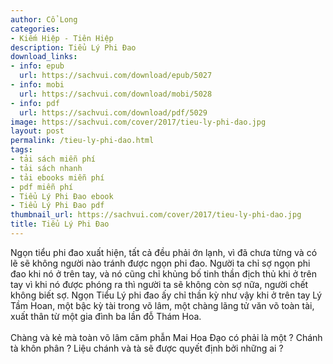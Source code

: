 ```yaml
---
author: Cổ Long
categories:
- Kiếm Hiệp - Tiên Hiệp
description: Tiểu Lý Phi Đao
download_links:
- info: epub
  url: https://sachvui.com/download/epub/5027
- info: mobi
  url: https://sachvui.com/download/mobi/5028
- info: pdf
  url: https://sachvui.com/download/pdf/5029
image: https://sachvui.com/cover/2017/tieu-ly-phi-dao.jpg
layout: post
permalink: /tieu-ly-phi-dao.html
tags:
- tải sách miễn phí
- tải sách nhanh
- tải ebooks miễn phí
- pdf miễn phí
- Tiểu Lý Phi Đao ebook
- Tiểu Lý Phi Đao pdf
thumbnail_url: https://sachvui.com/cover/2017/tieu-ly-phi-dao.jpg
title: Tiểu Lý Phi Đao
---
```


 <div class="item-desc text-justify"> <p>Ngọn tiểu phi đao xuất hiện, tất cả đều phải ớn lạnh, vì đã chưa từng và có lẽ sẽ không người nào tránh được ngọn phi đao. Người ta chỉ sợ ngọn phi đao khi nó ở trên tay, và nó cũng chỉ khủng bố tinh thần địch thủ khi ở trên tay vì khi nó được phóng ra thì người ta sẽ không còn sợ nữa, người chết không biết sợ. Ngọn Tiểu Lý phi đao ấy chỉ thần kỳ như vậy khi ở trên tay Lý Tầm Hoan, một bậc kỳ tài trong võ lâm, một chàng lãng tử văn võ toàn tài, xuất thân từ một gia đình ba lần đỗ Thám Hoa.<br><br>Chàng và kẻ mà toàn võ lâm căm phẫn Mai Hoa Đạo có phải là một ? Chánh tà khôn phân ? Liệu chánh và tà sẽ được quyết định bởi những ai ?</p> </div>